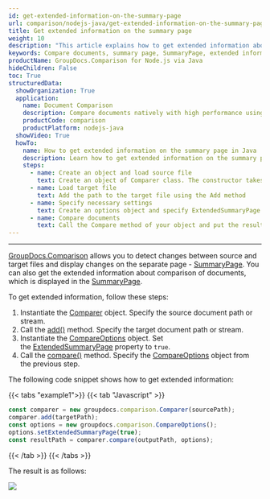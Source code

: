```yaml
---
id: get-extended-information-on-the-summary-page
url: comparison/nodejs-java/get-extended-information-on-the-summary-page
title: Get extended information on the summary page
weight: 10
description: "This article explains how to get extended information about comparison of documents on the summary page with GroupDocs.Comparison for Node.js via Java."
keywords: Compare documents, summary page, SummaryPage, extended information, ExtendedSummaryPage
productName: GroupDocs.Comparison for Node.js via Java
hideChildren: False
toc: True
structuredData:
  showOrganization: True
  application:
    name: Document Comparison
    description: Compare documents natively with high performance using JavaScript language and GroupDocs.Comparison for Node.js via Java
    productCode: comparison
    productPlatform: nodejs-java
  showVideo: True
  howTo:
    name: How to get extended information on the summary page in Java
    description: Learn how to get extended information on the summary page in Java step by step
    steps:
      - name: Create an object and load source file
        text: Create an object of Comparer class. The constructor takes the source file path parameter. You may specify absolute or relative file path as per your requirements.
      - name: Load target file
        text: Add the path to the target file using the Add method
      - name: Specify necessary settings
        text: Create an options object and specify ExtendedSummaryPage of true value.
      - name: Compare documents
        text: Call the Compare method of your object and put the resulting file path parameter and compare options parameter.
---
```


---

[GroupDocs.Comparison](https://products.groupdocs.com/comparison/nodejs-java) allows you to detect changes between source and target files and display changes on the separate page - [SummaryPage](https://reference.groupdocs.com/comparison/nodejs-java/com.groupdocs.comparison.options/compareoptions/#setGenerateSummaryPage-boolean-).
You can also get the extended information about comparison of documents, which is displayed in the [SummaryPage](https://reference.groupdocs.com/comparison/nodejs-java/com.groupdocs.comparison.options/compareoptions/#setGenerateSummaryPage-boolean-).

To get extended information, follow these steps:

1.  Instantiate the [Comparer](https://reference.groupdocs.com/comparison/nodejs-java/com.groupdocs.comparison/comparer) object. Specify the source document path or stream.
2.  Call the [add()](https://reference.groupdocs.com/comparison/nodejs-java/com.groupdocs.comparison/comparer/#add-java.lang.String-) method. Specify the target document path or stream.
3.  Instantiate the [CompareOptions](https://reference.groupdocs.com/comparison/nodejs-java/com.groupdocs.comparison.options/compareoptions) object. Set the [ExtendedSummaryPage](https://reference.groupdocs.com/comparison/nodejs-java/com.groupdocs.comparison.options/compareoptions/#setExtendedSummaryPage-boolean-) property to `true`.
4.  Call the [compare()](https://reference.groupdocs.com/comparison/nodejs-java/com.groupdocs.comparison/comparer/#compare-java.lang.String-) method. Specify the [CompareOptions](https://reference.groupdocs.com/comparison/nodejs-java/com.groupdocs.comparison.options/compareoptions) object from the previous step.

The following code snippet shows how to get extended information:

{{< tabs "example1">}}
{{< tab "Javascript" >}}
```javascript
const comparer = new groupdocs.comparison.Comparer(sourcePath);
comparer.add(targetPath);
const options = new groupdocs.comparison.CompareOptions();
options.setExtendedSummaryPage(true);
const resultPath = comparer.compare(outputPath, options);
```
{{< /tab >}}
{{< /tabs >}}

The result is as follows:

![](/comparison/nodejs-java/images/how-to-get-extended-information-image.png)


